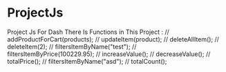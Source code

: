 # ProjectJs
Project Js For Dash
There Is Functions in This Project : 
    // addProductForCart(products);
    // updateItem(product); 
    // deleteAllItem();
    // deleteItem(2);
    // filtersItemByName("test");
    // filtersItemByPrice(100229.95);
    // increaseValue();
    // decreaseValue();
    // totalPrice(); 
    // filtersItemByName("asd");
    // totalCount();
